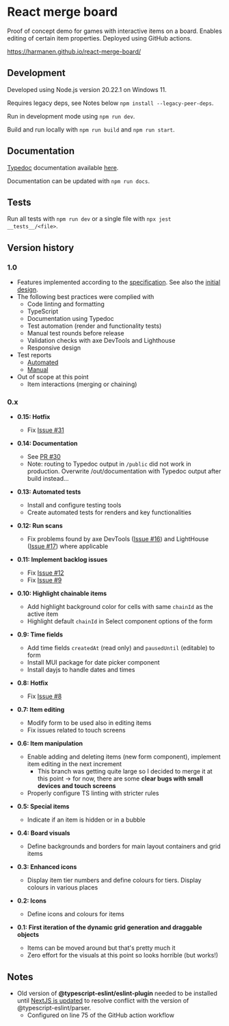# React merge board

Proof of concept demo for games with interactive items on a board. Enables editing of certain item properties. Deployed using GitHub actions.

https://harmanen.github.io/react-merge-board/

## Development

Developed using Node.js version 20.22.1 on Windows 11.

Requires legacy deps, see Notes below `npm install --legacy-peer-deps`.

Run in development mode using `npm run dev`.

Build and run locally with `npm run build` and `npm run start`.

## Documentation

[Typedoc](https://typedoc.org/) documentation available [here](https://harmanen.github.io/react-merge-board/documentation/).

Documentation can be updated with `npm run docs`.

## Tests

Run all tests with `npm run dev` or a single file with `npx jest __tests__/<file>`.

## Version history

### 1.0

- Features implemented according to the [specification](docs/Specification.pdf). See also the [initial design](docs/Initial_design.pdf).
- The following best practices were complied with
  - Code linting and formatting
  - TypeScript
  - Documentation using Typedoc
  - Test automation (render and functionality tests)
  - Manual test rounds before release
  - Validation checks with axe DevTools and Lighthouse
  - Responsive design
- Test reports
  - [Automated](https://github.com/harmanen/react-merge-board/issues/14)
  - [Manual](https://github.com/harmanen/react-merge-board/issues/21)
- Out of scope at this point
  - Item interactions (merging or chaining)

### 0.x

- **0.15: Hotfix**
  - Fix [Issue #31](https://github.com/harmanen/react-merge-board/issues/31)

- **0.14: Documentation**
  - See [PR #30](https://github.com/harmanen/react-merge-board/pull/30)
  - Note: routing to Typedoc output in `/public` did not work in production. Overwrite /out/documentation with Typedoc output after build instead...

- **0.13: Automated tests**
  - Install and configure testing tools
  - Create automated tests for renders and key functionalities

- **0.12: Run scans**
  - Fix problems found by axe DevTools ([Issue #16](https://github.com/harmanen/react-merge-board/issues/16)) and LightHouse ([Issue #17](https://github.com/harmanen/react-merge-board/issues/17)) where applicable

- **0.11: Implement backlog issues**
  - Fix [Issue #12](https://github.com/harmanen/react-merge-board/issues/12)
  - Fix [Issue #9](https://github.com/harmanen/react-merge-board/issues/9)

- **0.10: Highlight chainable items**
  - Add highlight background color for cells with same `chainId` as the active item
  - Highlight default `chainId` in Select component options of the form

- **0.9: Time fields**
  - Add time fields `createdAt` (read only) and `pausedUntil` (editable) to form
  - Install MUI package for date picker component
  - Install dayjs to handle dates and times

- **0.8: Hotfix**
  - Fix [Issue #8](https://github.com/harmanen/react-merge-board/issues/8)

- **0.7: Item editing**
  - Modify form to be used also in editing items
  - Fix issues related to touch screens

- **0.6: Item manipulation**
  - Enable adding and deleting items (new form component), implement item editing in the next increment
    - This branch was getting quite large so I decided to merge it at this point -> for now, there are some **clear bugs with small devices and touch screens**
  - Properly configure TS linting with stricter rules

- **0.5: Special items**
  - Indicate if an item is hidden or in a bubble

- **0.4: Board visuals**
  - Define backgrounds and borders for main layout containers and grid items

- **0.3: Enhanced icons**
  - Display item tier numbers and define colours for tiers. Display colours in various places

- **0.2: Icons**
  - Define icons and colours for items

- **0.1: First iteration of the dynamic grid generation and draggable objects**
  - Items can be moved around but that's pretty much it
  - Zero effort for the visuals at this point so looks horrible (but works!)

## Notes

- Old version of **@typescript-eslint/eslint-plugin** needed to be installed until [NextJS is updated](https://github.com/vercel/next.js/discussions/53524) to resolve conflict with the version of @typescript-eslint/parser.
  - Configured on line 75 of the GitHub action workflow
